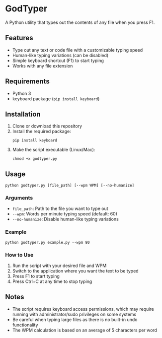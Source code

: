 # GodTyper

A Python utility that types out the contents of any file when you press F1.

## Features

- Type out any text or code file with a customizable typing speed
- Human-like typing variations (can be disabled)
- Simple keyboard shortcut (F1) to start typing
- Works with any file extension

## Requirements

- Python 3
- keyboard package (`pip install keyboard`)

## Installation

1. Clone or download this repository
2. Install the required package:
   ```
   pip install keyboard
   ```
3. Make the script executable (Linux/Mac):
   ```
   chmod +x godtyper.py
   ```

## Usage

```
python godtyper.py [file_path] [--wpm WPM] [--no-humanize]
```

### Arguments

- `file_path`: Path to the file you want to type out
- `--wpm`: Words per minute typing speed (default: 60)
- `--no-humanize`: Disable human-like typing variations

### Example

```
python godtyper.py example.py --wpm 80
```

### How to Use

1. Run the script with your desired file and WPM
2. Switch to the application where you want the text to be typed
3. Press F1 to start typing
4. Press Ctrl+C at any time to stop typing

## Notes

- The script requires keyboard access permissions, which may require running with administrator/sudo privileges on some systems
- Be careful when typing large files as there is no built-in undo functionality
- The WPM calculation is based on an average of 5 characters per word